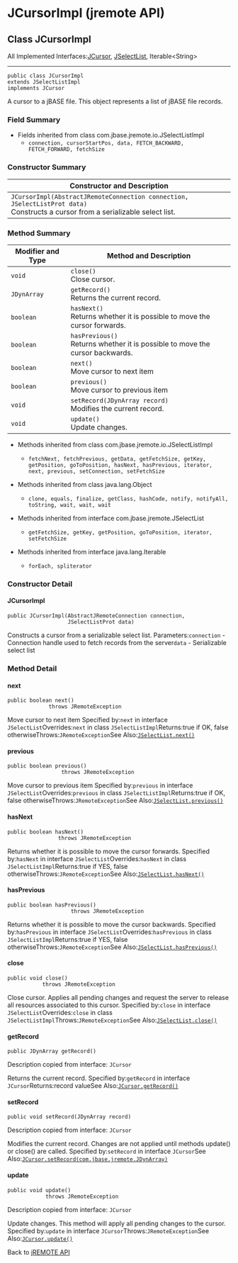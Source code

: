 # JCursorImpl (jremote API)

<PageHeader />

## Class JCursorImpl

All Implemented Interfaces:[JCursor](./../../jcursor-%28jremote-api%29 "interface in com.jbase.jremote"), [JSelectList](./../../jselectlist-%28jremote-api%29 "interface in com.jbase.jremote"), Iterable&lt;String&gt;
* * *


```
public class JCursorImpl
extends JSelectListImpl
implements JCursor
```

A cursor to a jBASE file.
This object represents a list of jBASE file records.

### Field Summary

- Fields inherited from class com.jbase.jremote.io.JSelectListImpl
    - `connection, cursorStartPos, data, FETCH_BACKWARD, FETCH_FORWARD, fetchSize`






### Constructor Summary


| Constructor and Description<br> |
| --- |
| `JCursorImpl(AbstractJRemoteConnection connection, JSelectListProt data)`<br>Constructs a cursor from a serializable select list.<br> |






### Method Summary


| Modifier and Type<br> | Method and Description<br> |
| --- | --- |
| `void`<br> | `close()`<br>Close cursor.<br> |
| `JDynArray`<br> | `getRecord()`<br>Returns the current record.<br> |
| `boolean`<br> | `hasNext()`<br>Returns whether it is possible to move the cursor forwards.<br> |
| `boolean`<br> | `hasPrevious()`<br>Returns whether it is possible to move the cursor backwards.<br> |
| `boolean`<br> | `next()`<br>Move cursor to next item<br> |
| `boolean`<br> | `previous()`<br>Move cursor to previous item<br> |
| `void`<br> | `setRecord(JDynArray record)`<br>Modifies the current record.<br> |
| `void`<br> | `update()`<br>Update changes.<br> |


- Methods inherited from class com.jbase.jremote.io.JSelectListImpl
    - `fetchNext, fetchPrevious, getData, getFetchSize, getKey, getPosition, goToPosition, hasNext, hasPrevious, iterator, next, previous, setConnection, setFetchSize`
- Methods inherited from class java.lang.Object
    - `clone, equals, finalize, getClass, hashCode, notify, notifyAll, toString, wait, wait, wait`


- Methods inherited from interface com.jbase.jremote.JSelectList
    - `getFetchSize, getKey, getPosition, goToPosition, iterator, setFetchSize`
- Methods inherited from interface java.lang.Iterable
    - `forEach, spliterator`

### Constructor Detail



#### JCursorImpl

```
public JCursorImpl(AbstractJRemoteConnection connection,
                   JSelectListProt data)
```

Constructs a cursor from a serializable select list.
Parameters:`connection` - Connection handle used to fetch records from the server`data` - Serializable select list






### Method Detail



#### next

```
public boolean next()
             throws JRemoteException
```

Move cursor to next item
Specified by:`next` in interface `JSelectList`Overrides:`next` in class `JSelectListImpl`Returns:true if OK, false otherwiseThrows:`JRemoteException`See Also:[`JSelectList.next()`](./../../jselectlist-%28jremote-api%29#next--)


#### previous

```
public boolean previous()
                 throws JRemoteException
```

Move cursor to previous item
Specified by:`previous` in interface `JSelectList`Overrides:`previous` in class `JSelectListImpl`Returns:true if OK, false otherwiseThrows:`JRemoteException`See Also:[`JSelectList.previous()`](./../../jselectlist-%28jremote-api%29#previous--)


#### hasNext

```
public boolean hasNext()
                throws JRemoteException
```

Returns whether it is possible to move the cursor forwards.
Specified by:`hasNext` in interface `JSelectList`Overrides:`hasNext` in class `JSelectListImpl`Returns:true if YES, false otherwiseThrows:`JRemoteException`See Also:[`JSelectList.hasNext()`](./../../jselectlist-%28jremote-api%29#hasNext--)


#### hasPrevious

```
public boolean hasPrevious()
                    throws JRemoteException
```

Returns whether it is possible to move the cursor backwards.
Specified by:`hasPrevious` in interface `JSelectList`Overrides:`hasPrevious` in class `JSelectListImpl`Returns:true if YES, false otherwiseThrows:`JRemoteException`See Also:[`JSelectList.hasPrevious()`](./../../jselectlist-%28jremote-api%29#hasPrevious--)

#### close

```
public void close()
           throws JRemoteException
```

Close cursor. Applies all pending changes and request the server to release all resources associated to this cursor.
Specified by:`close` in interface `JSelectList`Overrides:`close` in class `JSelectListImpl`Throws:`JRemoteException`See Also:[`JSelectList.close()`](./../../jselectlist-%28jremote-api%29#close--)



#### getRecord

```
public JDynArray getRecord()
```

Description copied from interface: `JCursor`

Returns the current record.
Specified by:`getRecord` in interface `JCursor`Returns:record valueSee Also:[`JCursor.getRecord()`](./../../jcursor-%28jremote-api%29#getRecord--)


#### setRecord

```
public void setRecord(JDynArray record)
```

Description copied from interface: `JCursor`

Modifies the current record. Changes are not applied until methods update() or close() are called.
Specified by:`setRecord` in interface `JCursor`See Also:[`JCursor.setRecord(com.jbase.jremote.JDynArray)`](./../../jcursor-%28jremote-api%29#setRecord-com.jbase.jremote)

#### update

```
public void update()
            throws JRemoteException
```

Description copied from interface: `JCursor`

Update changes. This method will apply all pending changes to the cursor.
Specified by:`update` in interface `JCursor`Throws:`JRemoteException`See Also:[`JCursor.update()`](./../../jcursor-%28jremote-api%29#update--)



Back to [jREMOTE API](com_jbase_jremote_package-summary)

